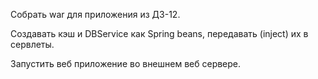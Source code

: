 Собрать war для приложения из ДЗ-12.

Создавать кэш и DBService как Spring beans, передавать (inject) их в сервлеты.

Запустить веб приложение во внешнем веб сервере.